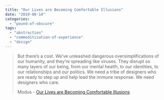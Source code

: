 ```yaml
---
title: "Our Lives are Becoming Comfortable Illusions"
date: "2019-08-14"
categories: 
  - "pound-of-obscure"
tags: 
  - "abstraction"
  - "commoditization-of-experience"
  - "design"
---
```


> But there’s a cost. We’ve unleashed dangerous oversimplifications of our humanity, and they’re spreading like viruses. They disrupt so many layers of our being, from our mental health, to our identities, to our relationships and our politics. We need a tribe of designers who are ready to step up and help lead the immune response. We need designers who care.
> 
> Modus - [Our Lives are Becoming Comfortable Illusions](https://modus.medium.com/our-lives-are-becoming-comfortable-illusions-c83ca26fff9a)
